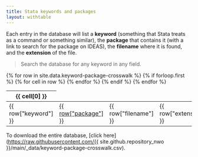 ```yaml
---
title: Stata keywords and packages
layout: withtable
---
```

Each entry in the database will list a **keyword** (something that Stata treats as a command or something similar), the **package** that contains it (with a link to search for the package on IDEAS), the **filename** where it is found, and the **extension** of the file.

> Search the database for any keyword in any field.


<table class="display">
  {% for row in site.data.keyword-package-crosswalk %}
    {% if forloop.first %}
    <thead>
    <tr>
      {% for cell in row %}
        <th>{{ cell[0] }}</th>
      {% endfor %}
    </tr>
    </thead>
    {% endif %}

  <!-- manually constructing table -->
  <!-- keyword,package,filename,extension -->
  <tr>
    <td> {{ row["keyword"] }} </td>
    <td> <a href="https://ideas.repec.org/cgi-bin/htsearch?form=extended&wm=wrd&dt=range&ul=%25%2Fc%2F%25&q={{ row["package"] }}&cmd=Search!&wf=00F0&s=R" alt="Link to IDEAS" target="_blank">{{ row["package"] }}</a> </td>
    <td> {{ row["filename"] }} </td>
    <td> {{ row["extension"] }} </td>
  </tr>
  {% endfor %}
</table>



To download the entire database, [click here](https://raw.githubusercontent.com/{{ site.github.repository_nwo }}/main/_data/keyword-package-crosswalk.csv).